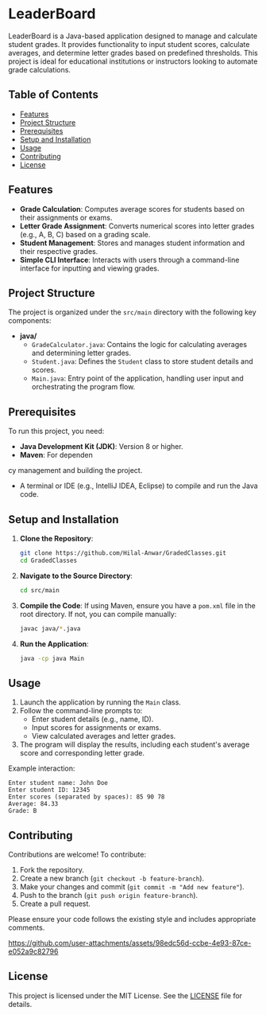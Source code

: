 # LeaderBoard

LeaderBoard is a Java-based application designed to manage and calculate student grades. It provides functionality to input student scores, calculate averages, and determine letter grades based on predefined thresholds. This project is ideal for educational institutions or instructors looking to automate grade calculations.

## Table of Contents
- [Features](#features)
- [Project Structure](#project-structure)
- [Prerequisites](#prerequisites)
- [Setup and Installation](#setup-and-installation)
- [Usage](#usage)
- [Contributing](#contributing)
- [License](#license)

## Features
- **Grade Calculation**: Computes average scores for students based on their assignments or exams.
- **Letter Grade Assignment**: Converts numerical scores into letter grades (e.g., A, B, C) based on a grading scale.
- **Student Management**: Stores and manages student information and their respective grades.
- **Simple CLI Interface**: Interacts with users through a command-line interface for inputting and viewing grades.

## Project Structure
The project is organized under the `src/main` directory with the following key components:

- **java/**
  - `GradeCalculator.java`: Contains the logic for calculating averages and determining letter grades.
  - `Student.java`: Defines the `Student` class to store student details and scores.
  - `Main.java`: Entry point of the application, handling user input and orchestrating the program flow.

## Prerequisites
To run this project, you need:
- **Java Development Kit (JDK)**: Version 8 or higher.
- **Maven**: For dependen


cy management and building the project.
- A terminal or IDE (e.g., IntelliJ IDEA, Eclipse) to compile and run the Java code.

## Setup and Installation
1. **Clone the Repository**:
   ```bash
   git clone https://github.com/Hilal-Anwar/GradedClasses.git
   cd GradedClasses
   ```

2. **Navigate to the Source Directory**:
   ```bash
   cd src/main
   ```

3. **Compile the Code**:
   If using Maven, ensure you have a `pom.xml` file in the root directory. If not, you can compile manually:
   ```bash
   javac java/*.java
   ```

4. **Run the Application**:
   ```bash
   java -cp java Main
   ```

## Usage
1. Launch the application by running the `Main` class.
2. Follow the command-line prompts to:
   - Enter student details (e.g., name, ID).
   - Input scores for assignments or exams.
   - View calculated averages and letter grades.
3. The program will display the results, including each student's average score and corresponding letter grade.

Example interaction:
```
Enter student name: John Doe
Enter student ID: 12345
Enter scores (separated by spaces): 85 90 78
Average: 84.33
Grade: B
```

## Contributing
Contributions are welcome! To contribute:
1. Fork the repository.
2. Create a new branch (`git checkout -b feature-branch`).
3. Make your changes and commit (`git commit -m "Add new feature"`).
4. Push to the branch (`git push origin feature-branch`).
5. Create a pull request.

Please ensure your code follows the existing style and includes appropriate comments.


https://github.com/user-attachments/assets/98edc56d-ccbe-4e93-87ce-e052a9c82796


## License
This project is licensed under the MIT License. See the [LICENSE](LICENSE) file for details.
